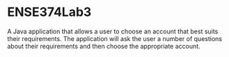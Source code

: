 # ENSE374Lab3
A Java application that allows a user to choose an account that best suits their requirements. The application will ask the user a number of questions about their requirements and then choose the appropriate account.
